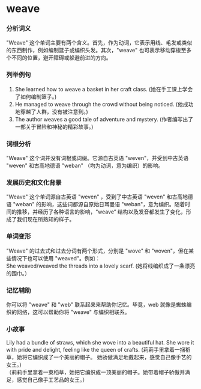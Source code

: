 # weave

### 分析词义

  

"Weave" 这个单词主要有两个含义。首先，作为动词，它表示用线、毛发或类似的东西制作，例如编制篮子或编织头发。其次，"weave" 也可表示移动穿梭至多个不同的位置，避开障碍或躲避前进的方向。

  

### 列举例句

  

1.  She learned how to weave a basket in her craft class. (她在手工课上学会了如何编制篮子。)
2.  He managed to weave through the crowd without being noticed. (他成功地穿越了人群，没有被注意到。)
3.  The author weaves a good tale of adventure and mystery. (作者编写出了一部关于冒险和神秘的精彩故事。)

  

### 词根分析

  

"Weave" 这个词并没有词根或词缀。它源自古英语 "weven"，并受到中古英语 "weven" 和古高地德语 "weban" （均为动词，意为编织）的影响。

  

### 发展历史和文化背景

  

"Weave" 这个单词源自古英语 "weven" ，受到了中古英语 "weven" 和古高地德语 "weban" 的影响，这些词都源自原始日耳曼语 "weban"，意为编织。随着时间的推移，并经历了各种语言的影响，“weave” 结构以及发音都发生了变化，形成了我们现在所熟知的样子。

  

### 单词变形

  

"Weave" 的过去式和过去分词有两个形式，分别是 "wove" 和 "woven"，但在某些情况下也可以使用 "weaved"。例如：  
She weaved/weaved the threads into a lovely scarf. (她将线编织成了一条漂亮的围巾。）

  

### 记忆辅助

  

你可以将 "weave" 和 "web" 联系起来来帮助你记忆。毕竟，web 就像是蜘蛛编织的网络，这可以帮助你将 "weave" 与编织相联系。

  

### 小故事

  

Lily had a bundle of straws, which she wove into a beautiful hat. She wore it with pride and delight, feeling like the queen of crafts. (莉莉手里拿着一捆稻草，她将它编织成了一个美丽的帽子。 她骄傲满足地戴起来，感觉自己像手艺的女王。)  
（莉莉手里拿着一束稻草，她把它编织成一顶美丽的帽子。她带着帽子骄傲并满足，感觉自己像手工艺品的女王。）
